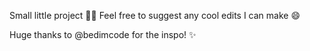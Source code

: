 Small little project ✌🏽 Feel free to suggest any cool edits I can make 😄

Huge thanks to @bedimcode for the inspo! ✨
